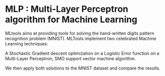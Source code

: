 MLP : Multi-Layer Perceptron algorithm for Machine Learning
======================

MLtools aims at providing tools for solving the hand-written digits pattern recognition problem (MNIST). MLTools implement two celebrated Machine Learning techniques:

  A Stochastic Gradient descent optimization on a Logistic Error function on a Multi-Layer Perceptron, 
  SMO support vector machine algorithm. 

We then apply both solutions to the MNIST dataset and compare the results.

